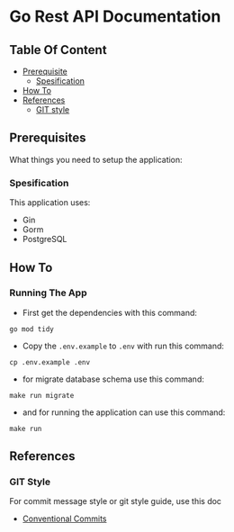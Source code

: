 # Go Rest API Documentation

## Table Of Content
- [Prerequisite](#prerequisites)
  - [Spesification](#spesification)
- [How To](#how-to)
- [References](#references)
  - [GIT style](#git-style)


## Prerequisites
What things you need to setup the application:

### Spesification
This application uses:
- Gin
- Gorm
- PostgreSQL

## How To
### Running The App
- First get the dependencies with this command:
```shell
go mod tidy
```

- Copy the `.env.example` to `.env` with run this command:
```shell
cp .env.example .env
```

- for migrate database schema use this command:
```shell
make run migrate
```

- and for running the application can use this command:
```shell
make run
```

## References
### GIT Style
For commit message style or git style guide, use this doc
- [Conventional Commits](https://www.conventionalcommits.org/en/v1.0.0/)